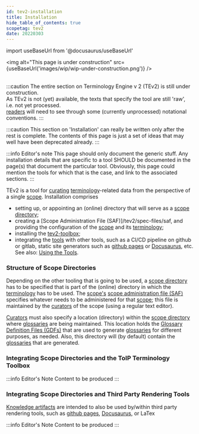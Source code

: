 ```yaml
---
id: tev2-installation
title: Installation
hide_table_of_contents: true
scopetag: tev2
date: 20220303
---
```


import useBaseUrl from '@docusaurus/useBaseUrl'

<img
  alt="This page is under construction"
  src={useBaseUrl('images/wip/wip-under-construction.png')}
/><br/><br/>

:::caution
The entire section on Terminology Engine v 2 (TEv2) is still under construction.<br/>
As TEv2 is not (yet) available, the texts that specify the tool are still 'raw', i.e. not yet processed.<br/>[readers](@) will need to see through some (currently unprocessed) notational conventions.
:::

:::caution
This section on 'Installation' can really be written only after the rest is complete. The contents of this page is just a set of ideas that may well have been deprecated already.
:::

:::info Editor's note
This page should only document the generic stuff. Any installation details that are specific to a tool SHOULD be documented in the page(s) that document the particular tool. Obviously, this page could mention the tools for which that is the case, and link to the associated sections.
:::

TEv2 is a tool for [curating](@) [terminology](@)-related data from the perspective of a single [scope](@). Installation comprises
- setting up, or appointing an (online) directory that will serve as a [scope directory](@);
- creating a [Scope Administration File (SAF)]/tev2/spec-files/saf, and providing the configuration of the [scope](@) and its [terminology](@);
- installing the [tev2-toolbox](/docs/tev2/tev2-toolbox);
- integrating the [tools](/docs/tev2/tev2-toolbox) with other tools, such as a CI/CD pipeline on github or gitlab, static site generators such as [github pages](https://pages.github.com/) or [Docusaurus](https://docusaurus.io/docs/docs-introduction), etc. See also: [Using the Tools](/docs/tev2/spec-tools/readme).

### Structure of Scope Directories

Depending on the other tooling that is going to be used, a [scope directory](@) has to be specified that is part of the (online) directory in which the [terminology](@) has to be used. The [scope's](@) [scope administration file (SAF)](saf@) specifies whatever needs to be administered for that [scope](@); this file is maintained by the [curators](@) of the scope (using a regular text editor).

[Curators](@) must also specify a location (directory) within the [scope directory](@) where [glossaries](@) are being maintained. This location holds the [Glossary Definition Files (GDFs)](gdf@) that are used to generate [glossaries](@) for different purposes, as needed. Also, this directory will (by default) contain the [glossaries](@) that are generated.

### Integrating Scope Directories and the ToIP Terminology Toolbox

:::info Editor's Note
Content to be produced
:::

### Integrating Scope Directories and Third Party Rendering Tools

[Knowledge artifacts](@) are intended to also be used by/within third party rendering tools, such as [github pages](https://pages.github.com/), [Docusaurus](https://docusaurus.io/docs/docs-introduction), or LaTex

:::info Editor's Note
Content to be produced
:::
